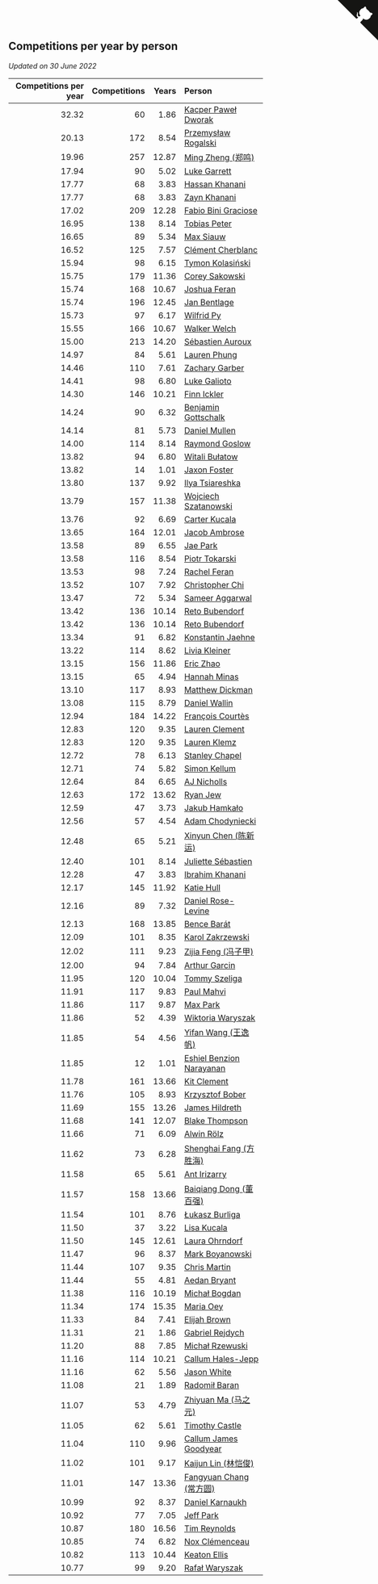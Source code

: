 ## Competitions per year by person

*Updated on 30 June 2022*

| Competitions per year | Competitions | Years | Person |
| ---: | ---: | ---: | :--- |
| 32.32 | 60 | 1.86 | [Kacper Paweł Dworak](https://www.worldcubeassociation.org/persons/2020DWOR01) |
| 20.13 | 172 | 8.54 | [Przemysław Rogalski](https://www.worldcubeassociation.org/persons/2013ROGA02) |
| 19.96 | 257 | 12.87 | [Ming Zheng (郑鸣)](https://www.worldcubeassociation.org/persons/2009ZHEN11) |
| 17.94 | 90 | 5.02 | [Luke Garrett](https://www.worldcubeassociation.org/persons/2017GARR05) |
| 17.77 | 68 | 3.83 | [Hassan Khanani](https://www.worldcubeassociation.org/persons/2018KHAN26) |
| 17.77 | 68 | 3.83 | [Zayn Khanani](https://www.worldcubeassociation.org/persons/2018KHAN28) |
| 17.02 | 209 | 12.28 | [Fabio Bini Graciose](https://www.worldcubeassociation.org/persons/2010GRAC02) |
| 16.95 | 138 | 8.14 | [Tobias Peter](https://www.worldcubeassociation.org/persons/2014PETE03) |
| 16.65 | 89 | 5.34 | [Max Siauw](https://www.worldcubeassociation.org/persons/2017SIAU02) |
| 16.52 | 125 | 7.57 | [Clément Cherblanc](https://www.worldcubeassociation.org/persons/2014CHER05) |
| 15.94 | 98 | 6.15 | [Tymon Kolasiński](https://www.worldcubeassociation.org/persons/2016KOLA02) |
| 15.75 | 179 | 11.36 | [Corey Sakowski](https://www.worldcubeassociation.org/persons/2011SAKO01) |
| 15.74 | 168 | 10.67 | [Joshua Feran](https://www.worldcubeassociation.org/persons/2011FERA01) |
| 15.74 | 196 | 12.45 | [Jan Bentlage](https://www.worldcubeassociation.org/persons/2010BENT01) |
| 15.73 | 97 | 6.17 | [Wilfrid Py](https://www.worldcubeassociation.org/persons/2016PYWI01) |
| 15.55 | 166 | 10.67 | [Walker Welch](https://www.worldcubeassociation.org/persons/2011WELC01) |
| 15.00 | 213 | 14.20 | [Sébastien Auroux](https://www.worldcubeassociation.org/persons/2008AURO01) |
| 14.97 | 84 | 5.61 | [Lauren Phung](https://www.worldcubeassociation.org/persons/2016PHUN02) |
| 14.46 | 110 | 7.61 | [Zachary Garber](https://www.worldcubeassociation.org/persons/2014GARB01) |
| 14.41 | 98 | 6.80 | [Luke Galioto](https://www.worldcubeassociation.org/persons/2015GALI02) |
| 14.30 | 146 | 10.21 | [Finn Ickler](https://www.worldcubeassociation.org/persons/2012ICKL01) |
| 14.24 | 90 | 6.32 | [Benjamin Gottschalk](https://www.worldcubeassociation.org/persons/2016GOTT01) |
| 14.14 | 81 | 5.73 | [Daniel Mullen](https://www.worldcubeassociation.org/persons/2016MULL04) |
| 14.00 | 114 | 8.14 | [Raymond Goslow](https://www.worldcubeassociation.org/persons/2014GOSL01) |
| 13.82 | 94 | 6.80 | [Witali Bułatow](https://www.worldcubeassociation.org/persons/2015BUAT01) |
| 13.82 | 14 | 1.01 | [Jaxon Foster](https://www.worldcubeassociation.org/persons/2021FOST01) |
| 13.80 | 137 | 9.92 | [Ilya Tsiareshka](https://www.worldcubeassociation.org/persons/2012TERE01) |
| 13.79 | 157 | 11.38 | [Wojciech Szatanowski](https://www.worldcubeassociation.org/persons/2011SZAT01) |
| 13.76 | 92 | 6.69 | [Carter Kucala](https://www.worldcubeassociation.org/persons/2015KUCA01) |
| 13.65 | 164 | 12.01 | [Jacob Ambrose](https://www.worldcubeassociation.org/persons/2010AMBR01) |
| 13.58 | 89 | 6.55 | [Jae Park](https://www.worldcubeassociation.org/persons/2015PARK24) |
| 13.58 | 116 | 8.54 | [Piotr Tokarski](https://www.worldcubeassociation.org/persons/2013TOKA01) |
| 13.53 | 98 | 7.24 | [Rachel Feran](https://www.worldcubeassociation.org/persons/2015FERA01) |
| 13.52 | 107 | 7.92 | [Christopher Chi](https://www.worldcubeassociation.org/persons/2014CHIC01) |
| 13.47 | 72 | 5.34 | [Sameer Aggarwal](https://www.worldcubeassociation.org/persons/2017AGGA01) |
| 13.42 | 136 | 10.14 | [Reto Bubendorf](https://www.worldcubeassociation.org/persons/2012BUBE01) |
| 13.42 | 136 | 10.14 | [Reto Bubendorf](https://www.worldcubeassociation.org/persons/2012BUBE01) |
| 13.34 | 91 | 6.82 | [Konstantin Jaehne](https://www.worldcubeassociation.org/persons/2015JAEH01) |
| 13.22 | 114 | 8.62 | [Livia Kleiner](https://www.worldcubeassociation.org/persons/2013KLEI03) |
| 13.15 | 156 | 11.86 | [Eric Zhao](https://www.worldcubeassociation.org/persons/2010ZHAO19) |
| 13.15 | 65 | 4.94 | [Hannah Minas](https://www.worldcubeassociation.org/persons/2017MINA04) |
| 13.10 | 117 | 8.93 | [Matthew Dickman](https://www.worldcubeassociation.org/persons/2013DICK01) |
| 13.08 | 115 | 8.79 | [Daniel Wallin](https://www.worldcubeassociation.org/persons/2013WALL03) |
| 12.94 | 184 | 14.22 | [François Courtès](https://www.worldcubeassociation.org/persons/2008COUR01) |
| 12.83 | 120 | 9.35 | [Lauren Clement](https://www.worldcubeassociation.org/persons/2013KLEM01) |
| 12.83 | 120 | 9.35 | [Lauren Klemz](https://www.worldcubeassociation.org/persons/2013KLEM01) |
| 12.72 | 78 | 6.13 | [Stanley Chapel](https://www.worldcubeassociation.org/persons/2016CHAP04) |
| 12.71 | 74 | 5.82 | [Simon Kellum](https://www.worldcubeassociation.org/persons/2016KELL12) |
| 12.64 | 84 | 6.65 | [AJ Nicholls](https://www.worldcubeassociation.org/persons/2015NICH04) |
| 12.63 | 172 | 13.62 | [Ryan Jew](https://www.worldcubeassociation.org/persons/2008JEWR01) |
| 12.59 | 47 | 3.73 | [Jakub Hamkało](https://www.worldcubeassociation.org/persons/2018HAMK01) |
| 12.56 | 57 | 4.54 | [Adam Chodyniecki](https://www.worldcubeassociation.org/persons/2017CHOD02) |
| 12.48 | 65 | 5.21 | [Xinyun Chen (陈新运)](https://www.worldcubeassociation.org/persons/2017CHEN36) |
| 12.40 | 101 | 8.14 | [Juliette Sébastien](https://www.worldcubeassociation.org/persons/2014SEBA01) |
| 12.28 | 47 | 3.83 | [Ibrahim Khanani](https://www.worldcubeassociation.org/persons/2018KHAN27) |
| 12.17 | 145 | 11.92 | [Katie Hull](https://www.worldcubeassociation.org/persons/2010HULL01) |
| 12.16 | 89 | 7.32 | [Daniel Rose-Levine](https://www.worldcubeassociation.org/persons/2015ROSE01) |
| 12.13 | 168 | 13.85 | [Bence Barát](https://www.worldcubeassociation.org/persons/2008BARA01) |
| 12.09 | 101 | 8.35 | [Karol Zakrzewski](https://www.worldcubeassociation.org/persons/2014ZAKR01) |
| 12.02 | 111 | 9.23 | [Zijia Feng (冯子甲)](https://www.worldcubeassociation.org/persons/2013FENG02) |
| 12.00 | 94 | 7.84 | [Arthur Garcin](https://www.worldcubeassociation.org/persons/2014GARC27) |
| 11.95 | 120 | 10.04 | [Tommy Szeliga](https://www.worldcubeassociation.org/persons/2012SZEL01) |
| 11.91 | 117 | 9.83 | [Paul Mahvi](https://www.worldcubeassociation.org/persons/2012MAHV01) |
| 11.86 | 117 | 9.87 | [Max Park](https://www.worldcubeassociation.org/persons/2012PARK03) |
| 11.86 | 52 | 4.39 | [Wiktoria Waryszak](https://www.worldcubeassociation.org/persons/2018WARY01) |
| 11.85 | 54 | 4.56 | [Yifan Wang (王逸帆)](https://www.worldcubeassociation.org/persons/2017WANY29) |
| 11.85 | 12 | 1.01 | [Eshiel Benzion Narayanan](https://www.worldcubeassociation.org/persons/2021NARA03) |
| 11.78 | 161 | 13.66 | [Kit Clement](https://www.worldcubeassociation.org/persons/2008CLEM01) |
| 11.76 | 105 | 8.93 | [Krzysztof Bober](https://www.worldcubeassociation.org/persons/2013BOBE01) |
| 11.69 | 155 | 13.26 | [James Hildreth](https://www.worldcubeassociation.org/persons/2009HILD01) |
| 11.68 | 141 | 12.07 | [Blake Thompson](https://www.worldcubeassociation.org/persons/2010THOM03) |
| 11.66 | 71 | 6.09 | [Alwin Rölz](https://www.worldcubeassociation.org/persons/2016ROLZ01) |
| 11.62 | 73 | 6.28 | [Shenghai Fang (方胜海)](https://www.worldcubeassociation.org/persons/2016FANG01) |
| 11.58 | 65 | 5.61 | [Ant Irizarry](https://www.worldcubeassociation.org/persons/2016IRIZ02) |
| 11.57 | 158 | 13.66 | [Baiqiang Dong (董百强)](https://www.worldcubeassociation.org/persons/2008DONG06) |
| 11.54 | 101 | 8.76 | [Łukasz Burliga](https://www.worldcubeassociation.org/persons/2013BURL01) |
| 11.50 | 37 | 3.22 | [Lisa Kucala](https://www.worldcubeassociation.org/persons/2019KUCA01) |
| 11.50 | 145 | 12.61 | [Laura Ohrndorf](https://www.worldcubeassociation.org/persons/2009OHRN01) |
| 11.47 | 96 | 8.37 | [Mark Boyanowski](https://www.worldcubeassociation.org/persons/2014BOYA01) |
| 11.44 | 107 | 9.35 | [Chris Martin](https://www.worldcubeassociation.org/persons/2013MART03) |
| 11.44 | 55 | 4.81 | [Aedan Bryant](https://www.worldcubeassociation.org/persons/2017BRYA06) |
| 11.38 | 116 | 10.19 | [Michał Bogdan](https://www.worldcubeassociation.org/persons/2012BOGD01) |
| 11.34 | 174 | 15.35 | [Maria Oey](https://www.worldcubeassociation.org/persons/2007OEYM01) |
| 11.33 | 84 | 7.41 | [Elijah Brown](https://www.worldcubeassociation.org/persons/2015BROW03) |
| 11.31 | 21 | 1.86 | [Gabriel Rejdych](https://www.worldcubeassociation.org/persons/2020REJD01) |
| 11.20 | 88 | 7.85 | [Michał Rzewuski](https://www.worldcubeassociation.org/persons/2014RZEW01) |
| 11.16 | 114 | 10.21 | [Callum Hales-Jepp](https://www.worldcubeassociation.org/persons/2012HALE01) |
| 11.16 | 62 | 5.56 | [Jason White](https://www.worldcubeassociation.org/persons/2016WHIT16) |
| 11.08 | 21 | 1.89 | [Radomił Baran](https://www.worldcubeassociation.org/persons/2020BARA02) |
| 11.07 | 53 | 4.79 | [Zhiyuan Ma (马之元)](https://www.worldcubeassociation.org/persons/2017MAZH04) |
| 11.05 | 62 | 5.61 | [Timothy Castle](https://www.worldcubeassociation.org/persons/2016CAST48) |
| 11.04 | 110 | 9.96 | [Callum James Goodyear](https://www.worldcubeassociation.org/persons/2012GOOD02) |
| 11.02 | 101 | 9.17 | [Kaijun Lin (林恺俊)](https://www.worldcubeassociation.org/persons/2013LINK01) |
| 11.01 | 147 | 13.36 | [Fangyuan Chang (常方圆)](https://www.worldcubeassociation.org/persons/2009CHAN04) |
| 10.99 | 92 | 8.37 | [Daniel Karnaukh](https://www.worldcubeassociation.org/persons/2014KARN02) |
| 10.92 | 77 | 7.05 | [Jeff Park](https://www.worldcubeassociation.org/persons/2015PARK08) |
| 10.87 | 180 | 16.56 | [Tim Reynolds](https://www.worldcubeassociation.org/persons/2005REYN01) |
| 10.85 | 74 | 6.82 | [Nox Clémenceau](https://www.worldcubeassociation.org/persons/2015CLEM03) |
| 10.82 | 113 | 10.44 | [Keaton Ellis](https://www.worldcubeassociation.org/persons/2012ELLI01) |
| 10.77 | 99 | 9.20 | [Rafał Waryszak](https://www.worldcubeassociation.org/persons/2013WARY01) |


<a href="https://github.com/JustinTimeCuber/wca_statistics" class="github-corner" aria-label="View source on Github"><svg width="80" height="80" viewBox="0 0 250 250" style="fill:#151513; color:#fff; position: absolute; top: 0; border: 0; right: 0;" aria-hidden="true"><path d="M0,0 L115,115 L130,115 L142,142 L250,250 L250,0 Z"></path><path d="M128.3,109.0 C113.8,99.7 119.0,89.6 119.0,89.6 C122.0,82.7 120.5,78.6 120.5,78.6 C119.2,72.0 123.4,76.3 123.4,76.3 C127.3,80.9 125.5,87.3 125.5,87.3 C122.9,97.6 130.6,101.9 134.4,103.2" fill="currentColor" style="transform-origin: 130px 106px;" class="octo-arm"></path><path d="M115.0,115.0 C114.9,115.1 118.7,116.5 119.8,115.4 L133.7,101.6 C136.9,99.2 139.9,98.4 142.2,98.6 C133.8,88.0 127.5,74.4 143.8,58.0 C148.5,53.4 154.0,51.2 159.7,51.0 C160.3,49.4 163.2,43.6 171.4,40.1 C171.4,40.1 176.1,42.5 178.8,56.2 C183.1,58.6 187.2,61.8 190.9,65.4 C194.5,69.0 197.7,73.2 200.1,77.6 C213.8,80.2 216.3,84.9 216.3,84.9 C212.7,93.1 206.9,96.0 205.4,96.6 C205.1,102.4 203.0,107.8 198.3,112.5 C181.9,128.9 168.3,122.5 157.7,114.1 C157.9,116.9 156.7,120.9 152.7,124.9 L141.0,136.5 C139.8,137.7 141.6,141.9 141.8,141.8 Z" fill="currentColor" class="octo-body"></path></svg></a><style>.github-corner:hover .octo-arm{animation:octocat-wave 560ms ease-in-out}@keyframes octocat-wave{0%,100%{transform:rotate(0)}20%,60%{transform:rotate(-25deg)}40%,80%{transform:rotate(10deg)}}@media (max-width:500px){.github-corner:hover .octo-arm{animation:none}.github-corner .octo-arm{animation:octocat-wave 560ms ease-in-out}}</style>
